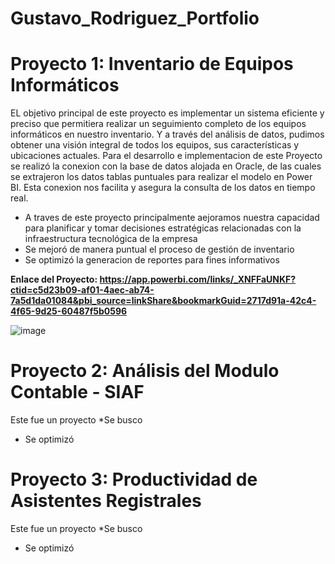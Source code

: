 # Gustavo_Rodriguez_Portfolio


# Proyecto 1: Inventario de Equipos Informáticos
EL objetivo principal de este proyecto es implementar un sistema eficiente y preciso que permitiera realizar un seguimiento completo de los equipos informáticos en nuestro inventario. Y a través del análisis de datos, pudimos obtener una visión integral de todos los equipos, sus características y ubicaciones actuales.
Para el desarrollo e implementacion de este Proyecto se realizó la conexion con la base de datos alojada en Oracle, de las cuales se extrajeron los datos tablas puntuales para realizar el modelo en Power BI. Esta conexion nos facilita y asegura la consulta de los datos en tiempo real.

* A traves de este proyecto principalmente aejoramos nuestra capacidad para planificar y tomar decisiones estratégicas relacionadas con la infraestructura tecnológica de la empresa
* Se mejoró de manera puntual el proceso de gestión de inventario
* Se optimizó la generacion de reportes para fines informativos

**Enlace del Proyecto: https://app.powerbi.com/links/_XNFFaUNKF?ctid=c5d23b09-af01-4aec-ab74-7a5d1da01084&pbi_source=linkShare&bookmarkGuid=2717d91a-42c4-4f65-9d25-60487f5b0596**

![image](https://github.com/GustavoRV7/Gustavo_Rodriguez_Portfolio/assets/79548065/98dfd9e1-9e89-473a-9f2f-09de27c2bc91)








# Proyecto 2: Análisis del Modulo Contable - SIAF
Este fue un proyecto
*Se busco
* Se optimizó









# Proyecto 3: Productividad de Asistentes Registrales
Este fue un proyecto
*Se busco
* Se optimizó
